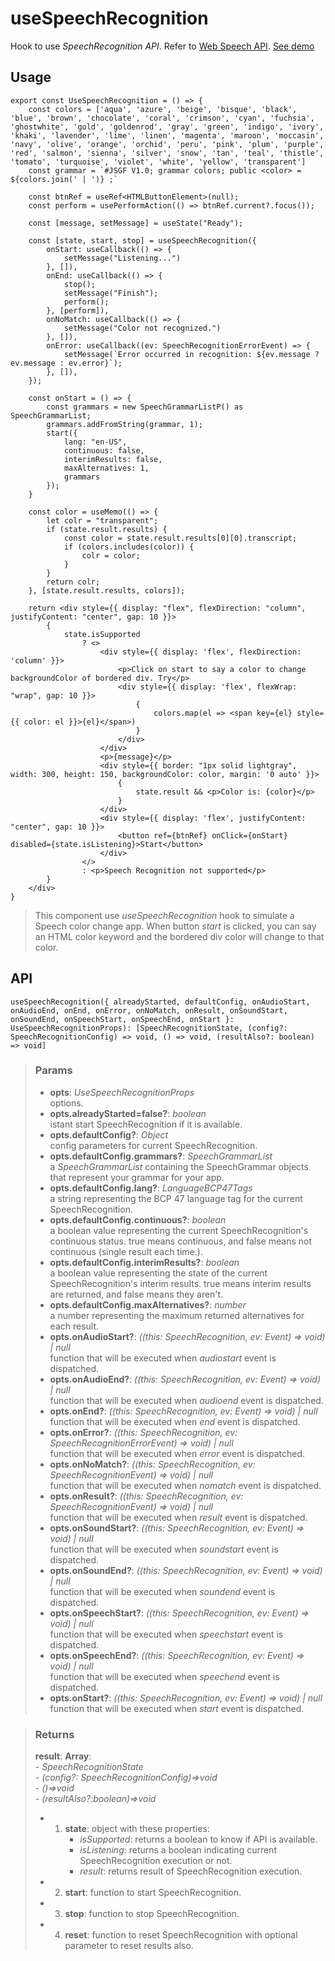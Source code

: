# useSpeechRecognition
Hook to use _SpeechRecognition API_. Refer to [Web Speech API](https://developer.mozilla.org/en-US/docs/Web/API/SpeechRecognition). [See demo](https://ndriadev.github.io/react-tools/#/hooks/api-dom/useSpeechRecognition)

## Usage

```tsx
export const UseSpeechRecognition = () => {
	const colors = ['aqua', 'azure', 'beige', 'bisque', 'black', 'blue', 'brown', 'chocolate', 'coral', 'crimson', 'cyan', 'fuchsia', 'ghostwhite', 'gold', 'goldenrod', 'gray', 'green', 'indigo', 'ivory', 'khaki', 'lavender', 'lime', 'linen', 'magenta', 'maroon', 'moccasin', 'navy', 'olive', 'orange', 'orchid', 'peru', 'pink', 'plum', 'purple', 'red', 'salmon', 'sienna', 'silver', 'snow', 'tan', 'teal', 'thistle', 'tomato', 'turquoise', 'violet', 'white', 'yellow', 'transparent']
	const grammar = `#JSGF V1.0; grammar colors; public <color> = ${colors.join(' | ')} ;`

	const btnRef = useRef<HTMLButtonElement>(null);
	const perform = usePerformAction(() => btnRef.current?.focus());

	const [message, setMessage] = useState("Ready");

	const [state, start, stop] = useSpeechRecognition({
		onStart: useCallback(() => {
			setMessage("Listening...")
		}, []),
		onEnd: useCallback(() => {
			stop();
			setMessage("Finish");
			perform();
		}, [perform]),
		onNoMatch: useCallback(() => {
			setMessage("Color not recognized.")
		}, []),
		onError: useCallback((ev: SpeechRecognitionErrorEvent) => {
			setMessage(`Error occurred in recognition: ${ev.message ? ev.message : ev.error}`);
		}, []),
	});

	const onStart = () => {
		const grammars = new SpeechGrammarListP() as SpeechGrammarList;
		grammars.addFromString(grammar, 1);
		start({
			lang: "en-US",
			continuous: false,
			interimResults: false,
			maxAlternatives: 1,
			grammars
		});
	}

	const color = useMemo(() => {
		let colr = "transparent";
		if (state.result.results) {
			const color = state.result.results[0][0].transcript;
			if (colors.includes(color)) {
				colr = color;
			}
		}
		return colr;
	}, [state.result.results, colors]);

	return <div style={{ display: "flex", flexDirection: "column", justifyContent: "center", gap: 10 }}>
		{
			state.isSupported
				? <>
					<div style={{ display: 'flex', flexDirection: 'column' }}>
						<p>Click on start to say a color to change backgroundColor of bordered div. Try</p>
						<div style={{ display: 'flex', flexWrap: "wrap", gap: 10 }}>
							{
								colors.map(el => <span key={el} style={{ color: el }}>{el}</span>)
							}
						</div>
					</div>
					<p>{message}</p>
					<div style={{ border: "1px solid lightgray", width: 300, height: 150, backgroundColor: color, margin: '0 auto' }}>
						{
							state.result && <p>Color is: {color}</p>
						}
					</div>
					<div style={{ display: 'flex', justifyContent: "center", gap: 10 }}>
						<button ref={btnRef} onClick={onStart} disabled={state.isListening}>Start</button>
					</div>
				</>
				: <p>Speech Recognition not supported</p>
		}
	</div>
}
```

> This component use _useSpeechRecognition_ hook to simulate a Speech color change app. When button _start_ is clicked, you can say an HTML color keyword and the bordered div color will change to that color.


## API

```tsx
useSpeechRecognition({ alreadyStarted, defaultConfig, onAudioStart, onAudioEnd, onEnd, onError, onNoMatch, onResult, onSoundStart, onSoundEnd, onSpeechStart, onSpeechEnd, onStart }: UseSpeechRecognitionProps): [SpeechRecognitionState, (config?: SpeechRecognitionConfig) => void, () => void, (resultAlso?: boolean) => void]
```

> ### Params
>
> - __opts__: _UseSpeechRecognitionProps_  
options.
> - __opts.alreadyStarted=false?__: _boolean_  
istant start SpeechRecognition if it is available.
> - __opts.defaultConfig?__: _Object_  
config parameters for current SpeechRecognition.
> - __opts.defaultConfig.grammars?__: _SpeechGrammarList_  
a _SpeechGrammarList_ containing the SpeechGrammar objects that represent your grammar for your app.
> - __opts.defaultConfig.lang?__: _LanguageBCP47Tags_  
a string representing the BCP 47 language tag for the current SpeechRecognition.
> - __opts.defaultConfig.continuous?__: _boolean_  
a boolean value representing the current SpeechRecognition's continuous status. true means continuous, and false means not continuous (single result each time.).
> - __opts.defaultConfig.interimResults?__: _boolean_  
a boolean value representing the state of the current SpeechRecognition's interim results. true means interim results are returned, and false means they aren't.
> - __opts.defaultConfig.maxAlternatives?__: _number_  
a number representing the maximum returned alternatives for each result.
> - __opts.onAudioStart?__: _((this: SpeechRecognition, ev: Event) => void) | null_  
function that will be executed when _audiostart_ event is dispatched.
> - __opts.onAudioEnd?__: _((this: SpeechRecognition, ev: Event) => void) | null_  
function that will be executed when _audioend_ event is dispatched.
> - __opts.onEnd?__: _((this: SpeechRecognition, ev: Event) => void) | null_  
function that will be executed when _end_ event is dispatched.
> - __opts.onError?__: _((this: SpeechRecognition, ev: SpeechRecognitionErrorEvent) => void) | null_  
function that will be executed when _error_ event is dispatched.
> - __opts.onNoMatch?__: _((this: SpeechRecognition, ev: SpeechRecognitionEvent) => void) | null_  
function that will be executed when _nomatch_ event is dispatched.
> - __opts.onResult?__: _((this: SpeechRecognition, ev: SpeechRecognitionEvent) => void) | null_  
function that will be executed when _result_ event is dispatched.
> - __opts.onSoundStart?__: _((this: SpeechRecognition, ev: Event) => void) | null_  
function that will be executed when _soundstart_ event is dispatched.
> - __opts.onSoundEnd?__: _((this: SpeechRecognition, ev: Event) => void) | null_  
function that will be executed when _soundend_ event is dispatched.
> - __opts.onSpeechStart?__: _((this: SpeechRecognition, ev: Event) => void) | null_  
function that will be executed when _speechstart_ event is dispatched.
> - __opts.onSpeechEnd?__: _((this: SpeechRecognition, ev: Event) => void) | null_  
function that will be executed when _speechend_ event is dispatched.
> - __opts.onStart?__: _((this: SpeechRecognition, ev: Event) => void) | null_  
function that will be executed when _start_ event is dispatched.
>


> ### Returns
>
> __result__:  __Array__:  
    - _SpeechRecognitionState_  
    - _(config?: SpeechRecognitionConfig)=>void_  
    - _()=>void_  
    - _(resultAlso?:boolean)=>void_  
> - 1. __state__: object with these properties:
> 		- _isSupported_: returns a boolean to know if API is available.
> 		- _isListening_: returns a boolean indicating current SpeechRecognition execution or not.
> 		- _result_: returns result of SpeechRecognition execution.
> - 2. __start__: function to start SpeechRecognition.
> - 3. __stop__: function to stop SpeechRecognition.
> - 4. __reset__: function to reset SpeechRecognition with optional parameter to reset results also.
>